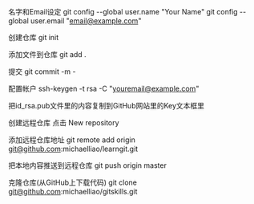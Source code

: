 名字和Email设定
git config --global user.name "Your Name"
git config --global user.email "email@example.com"

创建仓库
git init

添加文件到仓库
git add .

提交
git commit -m -

配置帐户
ssh-keygen -t rsa -C "youremail@example.com"

把id_rsa.pub文件里的内容复制到GitHub网站里的Key文本框里

创建远程仓库
点击 New repository

添加远程仓库地址
git remote add origin git@github.com:michaelliao/learngit.git

把本地内容推送到远程仓库
git push origin master

克隆仓库(从GitHub上下载代码)
git clone git@github.com:michaelliao/gitskills.git
